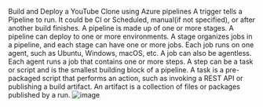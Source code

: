 Build and Deploy a YouTube Clone using Azure pipelines
A trigger tells a Pipeline to run. It could be CI or Scheduled, manual(if not specified), or after another build finishes.
A pipeline is made up of one or more stages. A pipeline can deploy to one or more environments.
A stage organizes jobs in a pipeline, and each stage can have one or more jobs.
Each job runs on one agent, such as Ubuntu, Windows, macOS, etc. A job can also be agentless.
Each agent runs a job that contains one or more steps.
A step can be a task or script and is the smallest building block of a pipeline.
A task is a pre-packaged script that performs an action, such as invoking a REST API or publishing a build artifact.
An artifact is a collection of files or packages published by a run.
![image](https://github.com/user-attachments/assets/118c8bd7-eed0-4a9f-9119-b3cedda4d1b2)
